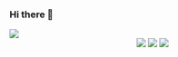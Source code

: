 ### Hi there 👋

<img src="https://capsule-render.vercel.app/api?type=soft&color=0C8CE9&height=150&section=header&text=조동건%20입니다&fontSize=70" />


<div align="center">
	<img src="https://img.shields.io/badge/Javascript-F7DF1E?style=flat&logo=Javascript&logoColor=white&color=white" />
	<img src="https://img.shields.io/badge/HTML5-E34F26?style=flat&logo=HTML5&logoColor=white" />
	<img src="https://img.shields.io/badge/CSS3-1572B6?style=flat&logo=CSS3&logoColor=white" />
</div>
<!--
**IPYURA/IPYURA** is a ✨ _special_ ✨ repository because its `README.md` (this file) appears on your GitHub profile.

Here are some ideas to get you started:

- 🔭 I’m currently working on ...
- 🌱 I’m currently learning ...
- 👯 I’m looking to collaborate on ...
- 🤔 I’m looking for help with ...
- 💬 Ask me about ...
- 📫 How to reach me: ...
- 😄 Pronouns: ...
- ⚡ Fun fact: ...
-->

